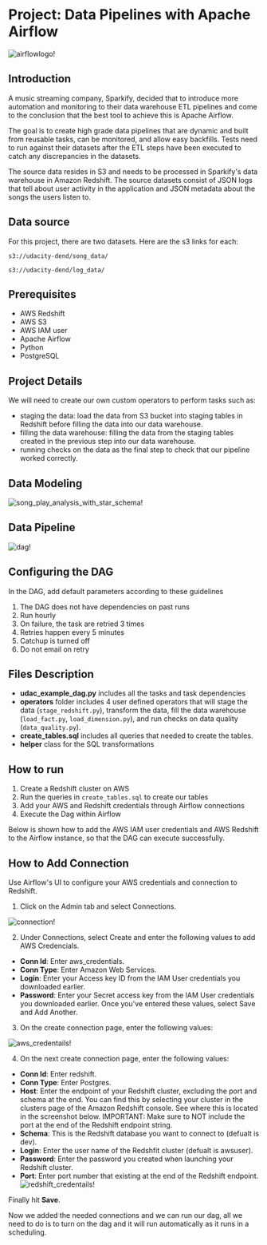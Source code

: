 # Project: Data Pipelines with Apache Airflow


![airflowlogo!](./images/airflowlogo.png)


## Introduction

<p>A music streaming company, Sparkify, decided that to introduce more automation and monitoring to their data warehouse ETL pipelines and come to the conclusion that the best tool to achieve this is Apache Airflow.</p>

<p>The goal is to create high grade data pipelines that are dynamic and built from reusable tasks, can be monitored, and allow easy backfills. Tests need to run against their datasets after the ETL steps have been executed to catch any discrepancies in the datasets.</p>

<p>The source data resides in S3 and needs to be processed in Sparkify's data warehouse in Amazon Redshift. The source datasets consist of JSON logs that tell about user activity in the application and JSON metadata about the songs the users listen to.</p>

## Data source

For this project, there are two datasets. Here are the s3 links for each:


`s3://udacity-dend/song_data/`

`s3://udacity-dend/log_data/`

## Prerequisites

- AWS Redshift
- AWS S3
- AWS IAM user
- Apache Airflow
- Python
- PostgreSQL

## Project Details

We will need to create our own custom operators to perform tasks such as:
- staging the data: load the data from S3 bucket into staging tables in Redshift before filling the data into our data warehouse.
- filling the data warehouse: filling the data from the staging tables created in the previous step into our data warehouse.
- running checks on the data as the final step to check that our pipeline worked correctly.

## Data Modeling

![song_play_analysis_with_star_schema!](./images/database.png "star_schema")

## Data Pipeline
![dag!](./images/dag.png)

## Configuring the DAG

In the DAG, add default parameters according to these guidelines

1. The DAG does not have dependencies on past runs
2. Run hourly
3. On failure, the task are retried 3 times
4. Retries happen every 5 minutes
5. Catchup is turned off
6. Do not email on retry

## Files Description

- **udac_example_dag.py** includes all the tasks and task dependencies
- **operators** folder includes 4 user defined operators that will stage the data (`stage_redshift.py`), transform the data, fill the data warehouse (`load_fact.py`, `load_dimension.py`), and run checks on data quality (`data_quality.py`).
- **create_tables.sql** includes all queries that needed to create the tables.
- **helper** class for the SQL transformations


## How to run

1. Create a Redshift cluster on AWS
2. Run the queries in `create_tables.sql` to create our tables
3. Add your AWS and Redshift credentials through Airflow connections
4. Execute the Dag within Airflow

Below is shown how to add the AWS IAM user credentials and AWS Redshift to the Airflow instance, so that the DAG can execute successfully. 

## How to Add Connection

Use Airflow's UI to configure your AWS credentials and connection to Redshift.

1. Click on the Admin tab and select Connections.

![connection!](./images/connection.png)

2. Under Connections, select Create and enter the following values to add AWS Credencials.
- **Conn Id**: Enter aws_credentials.
- **Conn Type**: Enter Amazon Web Services.
- **Login**: Enter your Access key ID from the IAM User credentials you downloaded earlier.
- **Password**: Enter your Secret access key from the IAM User credentials you downloaded earlier.
Once you've entered these values, select Save and Add Another.

3. On the create connection page, enter the following values:

![aws_credentails!](./images/aws_credentails.png)

4. On the next create connection page, enter the following values:

- **Conn Id**: Enter redshift.
- **Conn Type**: Enter Postgres.
- **Host**: Enter the endpoint of your Redshift cluster, excluding the port and schema at the end. You can find this by selecting your cluster in the clusters page of the Amazon Redshift console. See where this is located in the screenshot below. IMPORTANT: Make sure to NOT include the port at the end of the Redshift endpoint string.
- **Schema**: This is the Redshift database you want to connect to (defualt is dev).
- **Login**: Enter the user name of the Redshfit cluster (defualt is awsuser).
- **Password**: Enter the password you created when launching your Redshift cluster.
- **Port**: Enter port number that existing at the end of the Redshift endpoint. <br>
![redshift_credentails!](./images/redshift_credentails.png)

Finally hit **Save**. 

Now we added the needed connections and we can run our dag, all we need to do is to turn on the dag and it will run automatically as it runs in a scheduling.